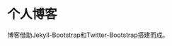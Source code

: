                                                                                                       
# 个人博客

博客借助Jekyll-Bootstrap和Twitter-Bootstrap搭建而成。



